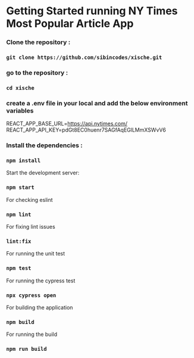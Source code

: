 # Getting Started running NY Times Most Popular Article App

### Clone the repository :
### `git clone https://github.com/sibincodes/xische.git`

### go to the repository :
### `cd xische`

### create a .env file in your local and add the below environment variables
REACT_APP_BASE_URL=https://api.nytimes.com/
REACT_APP_API_KEY=pdGt8EC0huenr7SAGfAqEGlLMmXSWvV6

### Install the dependencies :
### `npm install`


Start the development server:

### `npm start`

For checking eslint
### `npm lint`

For fixing lint issues
### `lint:fix`

For running the unit test
### `npm test`

For running the cypress test 
### `npx cypress open`

For building the application
### `npm build`

For running the build 
### `npm run build`


